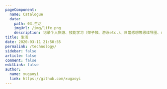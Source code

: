 ```yaml
---
pageComponent:
  name: Catalogue
  data:
    path: 03.生活
    imgUrl: /img/life.png
    description: 记录个人旅游、技能学习（架子鼓、游泳etc.）、日常感想等思维导图、md文档、pic内容
title: 生活
date: 2020-03-11 21:50:55
permalink: /technology/
sidebar: false
article: false
comment: false
editLink: false
author:
  name: xugaoyi
  link: https://github.com/xugaoyi
---
```

